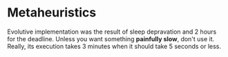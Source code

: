 # Metaheuristics

Evolutive implementation was the result of sleep depravation and 2 hours for the deadline. Unless you want something __painfully slow__, don't use it. Really, its execution takes 3 minutes when it should take 5 seconds or less.
